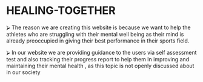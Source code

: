 # HEALING-TOGETHER

⮚	The reason we are creating this website is because we want to help the athletes who are struggling with  their mental well being as their mind is already preoccupied in  giving their best performance in their sports field.
 
⮚	In our website we are providing guidance to the users via self assessment test and also tracking their progress  report to help them In improving and maintaining their mental health , as this topic is not openly discussed about in our society
